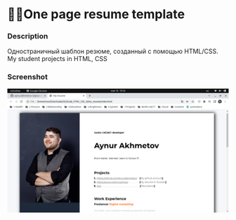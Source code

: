 # 👩‍🔧One page resume template 
### Description
Одностраничный шаблон резюме, созданный с помощью HTML/CSS.
My student projects in HTML, CSS
### Screenshot
![alt-текст](https://github.com/aynurakhmetov/resume_template/blob/master/my_resume/img/my_resume._screenshot.png "screenshot")
